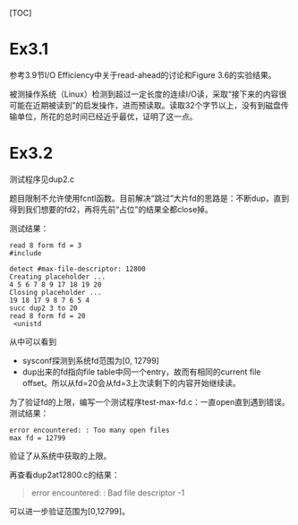 [TOC]

# Ex3.1

参考3.9节I/O Efficiency中关于read-ahead的讨论和Figure 3.6的实验结果。

被测操作系统（Linux）检测到超过一定长度的连续I/O读，采取“接下来的内容很可能在近期被读到”的启发操作，进而预读取。读取32个字节以上，没有到磁盘传输单位，所花的总时间已经近乎最优，证明了这一点。

# Ex3.2

测试程序见dup2.c

题目限制不允许使用fcntl函数。目前解决“跳过”大片fd的思路是：不断dup，直到得到我们想要的fd2，再将先前“占位”的结果全都close掉。

测试结果：

```
read 8 form fd = 3
#include

detect #max-file-descriptor: 12800
Creating placeholder ...
4 5 6 7 8 9 17 18 19 20 
Closing placeholder ...
19 18 17 9 8 7 6 5 4 
succ dup2 3 to 20
read 8 form fd = 20
 <unistd
```

从中可以看到

- sysconf探测到系统fd范围为[0, 12799]
- dup出来的fd指向file table中同一个entry，故而有相同的current file offset。所以从fd=20会从fd=3上次读剩下的内容开始继续读。

为了验证fd的上限，编写一个测试程序test-max-fd.c：一直open直到遇到错误。测试结果：

```
error encountered: : Too many open files
max fd = 12799
```

验证了从系统中获取的上限。

再查看dup2at12800.c的结果：

> error encountered: : Bad file descriptor
> -1

可以进一步验证范围为[0,12799]。